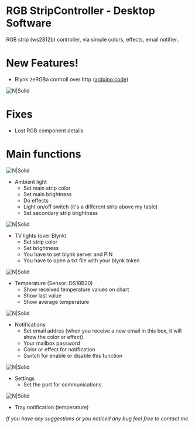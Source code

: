 # RGB StripController - Desktop Software
RGB strip (ws2812b) controller, via simple colors, effects, email notifier..

# New Features!
  - Blynk zeRGBa controll over http ([arduino code](https://github.com/bankotamas/RGBStripController-Arduino-Software))

![N|Solid](https://static.tildacdn.com/tild3631-3462-4933-a462-633739303731/Blynk_logo_diamond2x.png)


# Fixes
- Lost RGB component details

# Main functions

![N|Solid](https://raw.githubusercontent.com/bankotamas/RGBStripController-Desktop-Software/master/rgb_strip_handler/Pictures/form_view.jpg)
- Ambient light
  - Set main strip color
  - Set main brightness
  - Do effects
  - Light on/off switch (it's a different strip above my table)
  - Set secondary strip brightness


![N|Solid](https://raw.githubusercontent.com/bankotamas/RGBStripController-Desktop-Software/master/rgb_strip_handler/Pictures/form_view_tv_lights.jpg)
- TV lights (over Blynk)
  - Set strip color
  - Set brightness
  - You have to set blynk server and PIN
  - You have to open a txt file with your blynk token

![N|Solid](https://raw.githubusercontent.com/bankotamas/RGBStripController-Desktop-Software/master/rgb_strip_handler/Pictures/form_view_temperature.jpg)
- Temperature (Sensor: DS18B20)
  - Show received temperature values on chart
  - Show last value
  - Show average temperature
  
![N|Solid](https://raw.githubusercontent.com/bankotamas/RGBStripController-Desktop-Software/master/rgb_strip_handler/Pictures/form_view_notifications.jpg)
- Notifications
  - Set email addres (when you receive a new email in this box, it will show the color or effect)
  - Your mailbox password
  - Color or effect for notification
  - Switch for enable or disable this function
  
![N|Solid](https://raw.githubusercontent.com/bankotamas/RGBStripController-Desktop-Software/master/rgb_strip_handler/Pictures/form_view_settings.jpg)
- Settings
  - Set the port for communications.
  
![N|Solid](https://raw.githubusercontent.com/bankotamas/RGBStripController-Desktop-Software/master/rgb_strip_handler/Pictures/temperature.jpg)
- Tray notification (temperature)

*If you have any suggestions or you noticed any bug feel free to contact me.*
